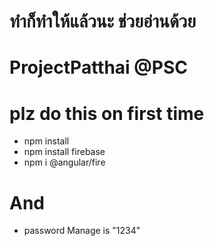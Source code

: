 # ทำก็ทำให้แล้วนะ ช่วยอ่านด้วย
# ProjectPatthai @PSC
# plz do this on first time
- npm install
- npm install firebase
- npm i @angular/fire
# And
- password Manage is "1234"

